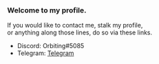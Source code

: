 ### Welcome to my profile.
If you would like to contact me, stalk my profile,<br>
or anything along those lines, do so via these links.
- Discord: Orbiting#5085
- Telegram: [Telegram](https://t.me/orbitingtheearth)
